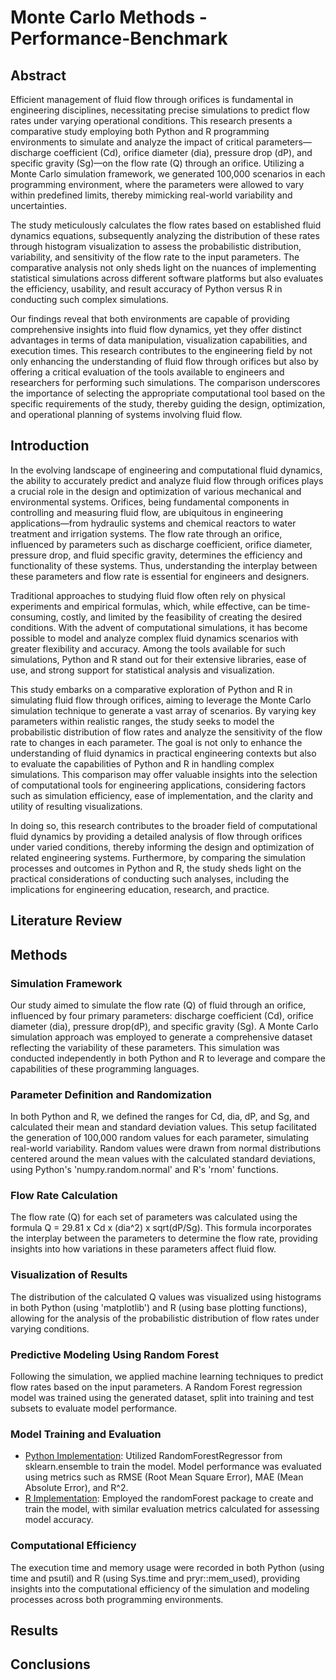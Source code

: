 # Monte Carlo Methods - Performance-Benchmark
## Abstract 
Efficient management of fluid flow through orifices is fundamental in engineering disciplines, necessitating precise simulations to predict flow rates under varying operational conditions. This research presents a comparative study employing both Python and R programming environments to simulate and analyze the impact of critical parameters—discharge coefficient (Cd), orifice diameter (dia), pressure drop (dP), and specific gravity (Sg)—on the flow rate (Q) through an orifice. Utilizing a Monte Carlo simulation framework, we generated 100,000 scenarios in each programming environment, where the parameters were allowed to vary within predefined limits, thereby mimicking real-world variability and uncertainties.

The study meticulously calculates the flow rates based on established fluid dynamics equations, subsequently analyzing the distribution of these rates through histogram visualization to assess the probabilistic distribution, variability, and sensitivity of the flow rate to the input parameters. The comparative analysis not only sheds light on the nuances of implementing statistical simulations across different software platforms but also evaluates the efficiency, usability, and result accuracy of Python versus R in conducting such complex simulations.

Our findings reveal that both environments are capable of providing comprehensive insights into fluid flow dynamics, yet they offer distinct advantages in terms of data manipulation, visualization capabilities, and execution times. This research contributes to the engineering field by not only enhancing the understanding of fluid flow through orifices but also by offering a critical evaluation of the tools available to engineers and researchers for performing such simulations. The comparison underscores the importance of selecting the appropriate computational tool based on the specific requirements of the study, thereby guiding the design, optimization, and operational planning of systems involving fluid flow.
## Introduction

In the evolving landscape of engineering and computational fluid dynamics, the ability to accurately predict and analyze fluid flow through orifices plays a crucial role in the design and optimization of various mechanical and environmental systems. Orifices, being fundamental components in controlling and measuring fluid flow, are ubiquitous in engineering applications—from hydraulic systems and chemical reactors to water treatment and irrigation systems. The flow rate through an orifice, influenced by parameters such as discharge coefficient, orifice diameter, pressure drop, and fluid specific gravity, determines the efficiency and functionality of these systems. Thus, understanding the interplay between these parameters and flow rate is essential for engineers and designers.

Traditional approaches to studying fluid flow often rely on physical experiments and empirical formulas, which, while effective, can be time-consuming, costly, and limited by the feasibility of creating the desired conditions. With the advent of computational simulations, it has become possible to model and analyze complex fluid dynamics scenarios with greater flexibility and accuracy. Among the tools available for such simulations, Python and R stand out for their extensive libraries, ease of use, and strong support for statistical analysis and visualization.

This study embarks on a comparative exploration of Python and R in simulating fluid flow through orifices, aiming to leverage the Monte Carlo simulation technique to generate a vast array of scenarios. By varying key parameters within realistic ranges, the study seeks to model the probabilistic distribution of flow rates and analyze the sensitivity of the flow rate to changes in each parameter. The goal is not only to enhance the understanding of fluid dynamics in practical engineering contexts but also to evaluate the capabilities of Python and R in handling complex simulations. This comparison may offer valuable insights into the selection of computational tools for engineering applications, considering factors such as simulation efficiency, ease of implementation, and the clarity and utility of resulting visualizations.

In doing so, this research contributes to the broader field of computational fluid dynamics by providing a detailed analysis of flow through orifices under varied conditions, thereby informing the design and optimization of related engineering systems. Furthermore, by comparing the simulation processes and outcomes in Python and R, the study sheds light on the practical considerations of conducting such analyses, including the implications for engineering education, research, and practice.
## Literature Review 
## Methods 
### Simulation Framework
Our study aimed to simulate the flow rate (Q) of fluid through an orifice, influenced by four primary parameters: discharge coefficient (Cd), orifice diameter (dia), pressure drop(dP), and specific gravity (Sg). A Monte Carlo simulation approach was employed to generate a comprehensive dataset reflecting the variability of these parameters. This simulation was conducted independently in both Python and R to leverage and compare the capabilities of these programming languages.
### Parameter Definition and Randomization
In both Python and R, we defined the ranges for Cd, dia, dP, and Sg, and calculated their mean and standard deviation values. This setup facilitated the generation of 100,000 random values for each parameter, simulating real-world variability. Random values were drawn from normal distributions centered around the mean values with the calculated standard deviations, using Python's 'numpy.random.normal' and R's 'rnom' functions.
### Flow Rate Calculation
The flow rate (Q) for each set of parameters was calculated using the formula Q = 29.81 x Cd x (dia^2) x sqrt(dP/Sg). This formula incorporates the interplay between the parameters to determine the flow rate, providing insights into how variations in these parameters affect fluid flow.
### Visualization of Results
The distribution of the calculated Q values was visualized using histograms in both Python (using 'matplotlib') and R (using base plotting functions), allowing for the analysis of the probabilistic distribution of flow rates under varying conditions.
### Predictive Modeling Using Random Forest
Following the simulation, we applied machine learning techniques to predict flow rates based on the input parameters. A Random Forest regression model was trained using the generated dataset, split into training and test subsets to evaluate model performance.
### Model Training and Evaluation
- [Python Implementation](https://github.com/Hantao-Lin/Monte-Carlo-Methods---Performance-Benchmark/blob/main/Group%20assignment%204.ipynb): Utilized RandomForestRegressor from sklearn.ensemble to train the model. Model performance was evaluated using metrics such as RMSE (Root Mean Square Error), MAE (Mean Absolute Error), and R^2.
- [R Implementation](https://github.com/Hantao-Lin/Monte-Carlo-Methods---Performance-Benchmark/blob/main/Group%20assignment%204.Rmd): Employed the randomForest package to create and train the model, with similar evaluation metrics calculated for assessing model accuracy.
### Computational Efficiency
The execution time and memory usage were recorded in both Python (using time and psutil) and R (using Sys.time and pryr::mem_used), providing insights into the computational efficiency of the simulation and modeling processes across both programming environments.
## Results
## Conclusions
